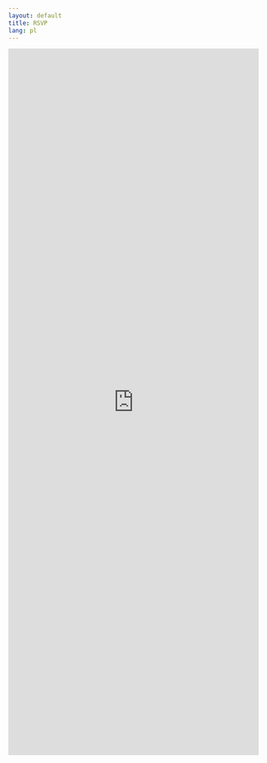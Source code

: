 ```yaml
---
layout: default
title: RSVP
lang: pl
---
```


<iframe src="https://docs.google.com/forms/d/e/1FAIpQLScs8RIJ4ZQ-uIVZ_xG_xuNndGWNyGh4Z1FCaGgw2BDL86A28A/viewform?embedded=true" width="100%" height="1421" frameborder="0" marginheight="0" marginwidth="0">Chargement en cours...</iframe>